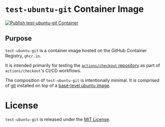 # `test-ubuntu-git` Container Image

[![Publish test-ubuntu-git Container](https://github.com/actions/checkout/actions/workflows/update-test-ubuntu-git.yml/badge.svg)](https://github.com/actions/checkout/actions/workflows/update-test-ubuntu-git.yml)

## Purpose

`test-ubuntu-git` is a container image hosted on the GitHub Container Registry, `ghcr.io`.

It is intended primarily for testing the [`actions/checkout` repository](https://github.com/actions/checkout) as part of `actions/checkout`'s CI/CD workflows.

The composition of `test-ubuntu-git` is intentionally minimal.  It is comprised of [git](https://git-scm.com/) installed on top of a [base-level ubuntu image](https://hub.docker.com/_/ubuntu/tags).

# License

`test-ubuntu-git` is released under the [MIT License](/LICENSE).
